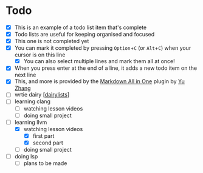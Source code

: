 # Todo

- [x] This is an example of a todo list item that's complete
- [x] Todo lists are useful for keeping organised and focused
- [x] This one is not completed yet
- [x] You can mark it completed by pressing `Option`+`C` (or `Alt`+`C`) when your cursor is on this line
  - [x] You can also select multiple lines and mark them all at once!
- [x] When you press enter at the end of a line, it adds a new todo item on the next line
- [x] This, and more is provided by the [Markdown All in One](https://marketplace.visualstudio.com/items?itemName=yzhang.markdown-all-in-one) plugin by [Yu Zhang](https://github.com/yzhang-gh)
- [ ] wrtie dairy [[dairylists]]
- [ ] learning clang
  - [ ] watching lesson videos
  - [ ] doing small project
- [ ] learning llvm
  - [x] watching lesson videos
    - [x] first part
    - [x] second part
  - [ ] doing small project
- [ ] doing lsp
  - [ ] plans to be made

[//begin]: # "Autogenerated link references for markdown compatibility"
[dairylists]: dairylists.md "Dairylists"
[//end]: # "Autogenerated link references"